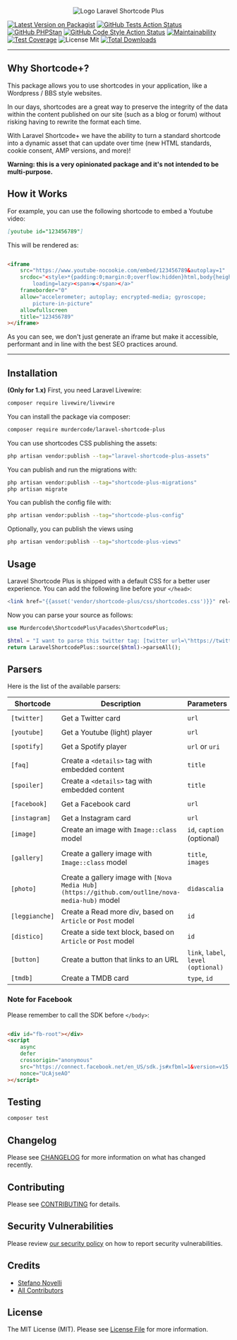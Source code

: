 <p align="center"><img src="https://github.com/murdercode/laravel-shortcode-plus/raw/HEAD/art/laravel-shortcode-logo.svg" alt="Logo Laravel Shortcode Plus"></p>

[![Latest Version on Packagist](https://img.shields.io/packagist/v/murdercode/laravel-shortcode-plus.svg?style=flat-square)](https://packagist.org/packages/murdercode/laravel-shortcode-plus)
[![GitHub Tests Action Status](https://img.shields.io/github/actions/workflow/status/murdercode/laravel-shortcode-plus/run-tests.yml?branch=main&label=pest)](https://github.com/murdercode/laravel-shortcode-plus/actions?query=workflow%3Arun-tests+branch%3Amain)
[![GitHub PHPStan](https://img.shields.io/github/actions/workflow/status/murdercode/laravel-shortcode-plus/phpstan.yml?branch=main&label=phpstan)](https://github.com/murdercode/laravel-shortcode-plus/actions?query=workflow%3Aphpstan+branch%3Amain)
[![GitHub Code Style Action Status](https://img.shields.io/github/actions/workflow/status/murdercode/laravel-shortcode-plus/fix-php-code-style-issues.yml?branch=main&label=pint)](https://github.com/murdercode/laravel-shortcode-plus/actions?query=workflow%3A"Fix+PHP+code+style+issues"+branch%3Amain)
[![Maintainability](https://api.codeclimate.com/v1/badges/ebf1003822baede56567/maintainability)](https://codeclimate.com/github/murdercode/laravel-shortcode-plus/maintainability)
[![Test Coverage](https://api.codeclimate.com/v1/badges/ebf1003822baede56567/test_coverage)](https://codeclimate.com/github/murdercode/laravel-shortcode-plus/test_coverage)
![License Mit](https://img.shields.io/github/license/murdercode/laravel-shortcode-plus)
[![Total Downloads](https://img.shields.io/packagist/dt/murdercode/laravel-shortcode-plus.svg?style=flat-square)](https://packagist.org/packages/murdercode/laravel-shortcode-plus)

---

## Why Shortcode+?

This package allows you to use shortcodes in your application, like a Wordpress / BBS style
websites.

In our days, shortcodes are a great way to preserve the integrity of the data within the content
published on our site (such as a blog or forum) without risking having to rewrite the format each
time.

With Laravel Shortcode+ we have the ability to turn a standard shortcode into a dynamic asset that
can update over time (new HTML standards, cookie consent, AMP versions, and more)!

**Warning: this is a very opinionated package and it's not intended to be multi-purpose.**

## How it Works

For example, you can use the following shortcode to embed a Youtube video:

```markdown
[youtube id="123456789"]
```

This will be rendered as:

```html

<iframe
    src="https://www.youtube-nocookie.com/embed/123456789&autoplay=1"
    srcdoc="<style>*{padding:0;margin:0;overflow:hidden}html,body{height:100%}img,span{position:absolute;width:100%;top:0;bottom:0;margin:auto}span{height:1.5em;text-align:center;font:48px/1.5 sans-serif;color:white;text-shadow:0 0 0.5em black}</style><a href=https://www.youtube-nocookie.com/embed/123456789?autoplay=1><img style='object-fit:cover;height:100%;' loading='lazy' src=https://img.youtube.com/vi/123456789/hqdefault.jpg alt='123456789'
        loading=lazy><span>▶</span></a>"
    frameborder="0"
    allow="accelerometer; autoplay; encrypted-media; gyroscope;
        picture-in-picture"
    allowfullscreen
    title="123456789"
></iframe>
```

As you can see, we don't just generate an iframe but make it accessible, performant and in line with
the best SEO practices around.

---

## Installation

**(Only for 1.x)** First, you need Laravel Livewire:

```bash
composer require livewire/livewire
```

You can install the package via composer:

```bash
composer require murdercode/laravel-shortcode-plus
```

You can use shortcodes CSS publishing the assets:

```bash
php artisan vendor:publish --tag="laravel-shortcode-plus-assets"
```

You can publish and run the migrations with:

```bash
php artisan vendor:publish --tag="shortcode-plus-migrations"
php artisan migrate
```

You can publish the config file with:

```bash
php artisan vendor:publish --tag="shortcode-plus-config"
```

<!--
This is the contents of the published config file:

```php
return [
];
```
-->

Optionally, you can publish the views using

```bash
php artisan vendor:publish --tag="shortcode-plus-views"
```

## Usage

Laravel Shortcode Plus is shipped with a default CSS for a better user experience. You can add the
following line before your `</head>`:

```php
<link href="{{asset('vendor/shortcode-plus/css/shortcodes.css')}}" rel="stylesheet">
```

Now you can parse your source as follows:

```php
use Murdercode\ShortcodePlus\Facades\ShortcodePlus;

$html = "I want to parse this twitter tag: [twitter url=\"https://twitter.com/elonmusk/status/1585841080431321088\"]";
return LaravelShortcodePlus::source($html)->parseAll();
```

## Parsers

Here is the list of the available parsers:

| Shortcode      | Description                                                                                     | Parameters                          | Example                                                                                                                               |
|----------------|-------------------------------------------------------------------------------------------------|-------------------------------------|---------------------------------------------------------------------------------------------------------------------------------------|
| `[twitter]  `  | Get a Twitter card                                                                              | `url`                               | `[twitter url="https://twitter.com/elonmusk/status/1585841080431321088"]`                                                             |
| `[youtube]`    | Get a Youtube (light) player                                                                    | `url`                               | `[youtube url="https://www.youtube.com/watch?v=9bZkp7q19f0"]`                                                                         |
| `[spotify]`    | Get a Spotify player                                                                            | `url` or `uri`                      | `[spotify url="https://open.spotify.com/track/2TpxZ7JUBn3uw46aR7qd6V"]`                                                               |
| `[faq]`        | Create a `<details>` tag with embedded content                                                  | `title`                             | `[faq title="What is the answer to the ultimate question?"]42[/faq]`                                                                  |
| `[spoiler]`    | Create a `<details>` tag with embedded content                                                  | `title`                             | `[spoiler title="Spoiler"]This is hidden content[/spoiler]`                                                                           |
| `[facebook]`   | Get a Facebook card                                                                             | `url`                               | `[facebook url="https://www.facebook.com/elonmusk/posts/10157744420210129"]`                                                          |
| `[instagram]`  | Get a Instagram card                                                                            | `url`                               | `[instagram url="https://www.instagram.com/p/CApQfIjBGxC/"]`                                                                          |
| `[image]`      | Create an image with `Image::class` model                                                       | `id`, `caption` (optional)          | `[image id="123"]`                                                                                                                    |
| `[gallery]`    | Create a gallery image with `Image::class` model                                                | `title`, `images`                   | Single or multiple images: `[gallery title="Gallery title here" images="1"]` or `[gallery title="Gallery title here" images="1,2,3"]` |
| `[photo]`      | Create a gallery image with `[Nova Media Hub](https://github.com/outl1ne/nova-media-hub)` model | `didascalia`                        | Single or multiple images: `[photo didascalia="Gallery title here" id="1,2,3"]`                                                       |
| `[leggianche]` | Create a Read more div, based on `Article` or `Post` model                                      | `id`                                | `[leggianche id="1"]`                                                                                                                 |
| `[distico]`    | Create a side text block, based on `Article` or `Post` model                                    | `id`                                | `[distico id="1"]`                                                                                                                    |
| `[button]`     | Create a button that links to an URL                                                            | `link`, `label`, `level (optional)` | `[button link="https://www.google.com" label="Google" level="primary/secondary"]`                                                     |
| `[tmdb]`       | Create a TMDB card                                                                              | `type`, `id`                        | `[tmdb type="movie/tv" id="123"]`                                                                                                     |

### Note for Facebook

Please remember to call the SDK before `</body>`:

```html

<div id="fb-root"></div>
<script
    async
    defer
    crossorigin="anonymous"
    src="https://connect.facebook.net/en_US/sdk.js#xfbml=1&version=v15.0"
    nonce="UcAjseAO"
></script>
```

## Testing

```bash
composer test
```

## Changelog

Please see [CHANGELOG](CHANGELOG.md) for more information on what has changed recently.

## Contributing

Please see [CONTRIBUTING](CONTRIBUTING.md) for details.

## Security Vulnerabilities

Please review [our security policy](../../security/policy) on how to report security
vulnerabilities.

## Credits

- [Stefano Novelli](https://github.com/murdercode)
- [All Contributors](../../contributors)

## License

The MIT License (MIT). Please see [License File](LICENSE.md) for more information.
